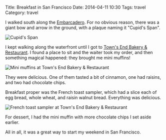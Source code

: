 Title: Breakfast in San Francisco
Date: 2014-04-11 10:30
Tags: travel
Category: travel

I walked south along the
[Embarcadero](https://en.wikipedia.org/wiki/Embarcadero_(San_Francisco)). For
no obvious reason, there was a giant bow and arrow in the ground, with a
plaque naming it "Cupid's Span".

![Cupid's Span](/blog/images/cupidsspan.jpg)

I kept walking along the waterfront until I got to [Town's End Bakery &
Restaurant](http://www.townsendrb.com).  I found a place to sit and the waiter
took my order, and then something magical happened: they brought me
mini muffins!

![Mini muffins at Town's End Bakery & Restaurant](/blog/images/minimuffins.jpg)

They were delicious. One of them tasted a bit of cinnamon, one had raisins,
and two had chocolate chips.

Breakfast proper was the French toast sampler, which had a slice each of egg
bread, whole wheat, and raisin walnut bread. Everything was delicious.

![French toast sampler at Town's End Bakery & Restaurant](/blog/images/frenchtoastsampler.jpg)

For dessert, I had the mini muffin with more chocolate chips I set aside
earlier.

All in all, it was a great way to start my weekend in San Francisco.
